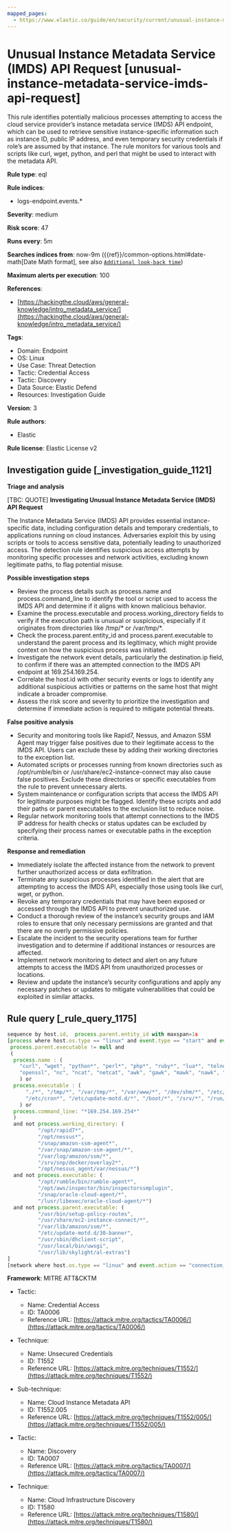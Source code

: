 ```yaml
---
mapped_pages:
  - https://www.elastic.co/guide/en/security/current/unusual-instance-metadata-service-imds-api-request.html
---
```


# Unusual Instance Metadata Service (IMDS) API Request [unusual-instance-metadata-service-imds-api-request]

This rule identifies potentially malicious processes attempting to access the cloud service provider’s instance metadata service (IMDS) API endpoint, which can be used to retrieve sensitive instance-specific information such as instance ID, public IP address, and even temporary security credentials if role’s are assumed by that instance. The rule monitors for various tools and scripts like curl, wget, python, and perl that might be used to interact with the metadata API.

**Rule type**: eql

**Rule indices**:

* logs-endpoint.events.*

**Severity**: medium

**Risk score**: 47

**Runs every**: 5m

**Searches indices from**: now-9m ({{ref}}/common-options.html#date-math[Date Math format], see also [`Additional look-back time`](docs-content://solutions/security/detect-and-alert/create-detection-rule.md#rule-schedule))

**Maximum alerts per execution**: 100

**References**:

* [https://hackingthe.cloud/aws/general-knowledge/intro_metadata_service/](https://hackingthe.cloud/aws/general-knowledge/intro_metadata_service/)

**Tags**:

* Domain: Endpoint
* OS: Linux
* Use Case: Threat Detection
* Tactic: Credential Access
* Tactic: Discovery
* Data Source: Elastic Defend
* Resources: Investigation Guide

**Version**: 3

**Rule authors**:

* Elastic

**Rule license**: Elastic License v2

## Investigation guide [_investigation_guide_1121]

**Triage and analysis**

[TBC: QUOTE]
**Investigating Unusual Instance Metadata Service (IMDS) API Request**

The Instance Metadata Service (IMDS) API provides essential instance-specific data, including configuration details and temporary credentials, to applications running on cloud instances. Adversaries exploit this by using scripts or tools to access sensitive data, potentially leading to unauthorized access. The detection rule identifies suspicious access attempts by monitoring specific processes and network activities, excluding known legitimate paths, to flag potential misuse.

**Possible investigation steps**

* Review the process details such as process.name and process.command_line to identify the tool or script used to access the IMDS API and determine if it aligns with known malicious behavior.
* Examine the process.executable and process.working_directory fields to verify if the execution path is unusual or suspicious, especially if it originates from directories like /tmp/* or /var/tmp/*.
* Check the process.parent.entity_id and process.parent.executable to understand the parent process and its legitimacy, which might provide context on how the suspicious process was initiated.
* Investigate the network event details, particularly the destination.ip field, to confirm if there was an attempted connection to the IMDS API endpoint at 169.254.169.254.
* Correlate the host.id with other security events or logs to identify any additional suspicious activities or patterns on the same host that might indicate a broader compromise.
* Assess the risk score and severity to prioritize the investigation and determine if immediate action is required to mitigate potential threats.

**False positive analysis**

* Security and monitoring tools like Rapid7, Nessus, and Amazon SSM Agent may trigger false positives due to their legitimate access to the IMDS API. Users can exclude these by adding their working directories to the exception list.
* Automated scripts or processes running from known directories such as /opt/rumble/bin or /usr/share/ec2-instance-connect may also cause false positives. Exclude these directories or specific executables from the rule to prevent unnecessary alerts.
* System maintenance or configuration scripts that access the IMDS API for legitimate purposes might be flagged. Identify these scripts and add their paths or parent executables to the exclusion list to reduce noise.
* Regular network monitoring tools that attempt connections to the IMDS IP address for health checks or status updates can be excluded by specifying their process names or executable paths in the exception criteria.

**Response and remediation**

* Immediately isolate the affected instance from the network to prevent further unauthorized access or data exfiltration.
* Terminate any suspicious processes identified in the alert that are attempting to access the IMDS API, especially those using tools like curl, wget, or python.
* Revoke any temporary credentials that may have been exposed or accessed through the IMDS API to prevent unauthorized use.
* Conduct a thorough review of the instance’s security groups and IAM roles to ensure that only necessary permissions are granted and that there are no overly permissive policies.
* Escalate the incident to the security operations team for further investigation and to determine if additional instances or resources are affected.
* Implement network monitoring to detect and alert on any future attempts to access the IMDS API from unauthorized processes or locations.
* Review and update the instance’s security configurations and apply any necessary patches or updates to mitigate vulnerabilities that could be exploited in similar attacks.


## Rule query [_rule_query_1175]

```js
sequence by host.id,  process.parent.entity_id with maxspan=1s
[process where host.os.type == "linux" and event.type == "start" and event.action == "exec" and
 process.parent.executable != null and
 (
  process.name : (
    "curl", "wget", "python*", "perl*", "php*", "ruby*", "lua*", "telnet", "pwsh",
    "openssl", "nc", "ncat", "netcat", "awk", "gawk", "mawk", "nawk", "socat", "node"
    ) or
  process.executable : (
      "./*", "/tmp/*", "/var/tmp/*", "/var/www/*", "/dev/shm/*", "/etc/init.d/*", "/etc/rc*.d/*",
      "/etc/cron*", "/etc/update-motd.d/*", "/boot/*", "/srv/*", "/run/*", "/etc/rc.local"
    ) or
  process.command_line: "*169.254.169.254*"
  )
  and not process.working_directory: (
          "/opt/rapid7*",
          "/opt/nessus*",
          "/snap/amazon-ssm-agent*",
          "/var/snap/amazon-ssm-agent/*",
          "/var/log/amazon/ssm/*",
          "/srv/snp/docker/overlay2*",
          "/opt/nessus_agent/var/nessus/*")
  and not process.executable: (
          "/opt/rumble/bin/rumble-agent*",
          "/opt/aws/inspector/bin/inspectorssmplugin",
          "/snap/oracle-cloud-agent/*",
          "/lusr/libexec/oracle-cloud-agent/*")
  and not process.parent.executable: (
          "/usr/bin/setup-policy-routes",
          "/usr/share/ec2-instance-connect/*",
          "/var/lib/amazon/ssm/*",
          "/etc/update-motd.d/30-banner",
          "/usr/sbin/dhclient-script",
          "/usr/local/bin/uwsgi",
          "/usr/lib/skylight/al-extras")
]
[network where host.os.type == "linux" and event.action == "connection_attempted" and destination.ip == "169.254.169.254"]
```

**Framework**: MITRE ATT&CKTM

* Tactic:

    * Name: Credential Access
    * ID: TA0006
    * Reference URL: [https://attack.mitre.org/tactics/TA0006/](https://attack.mitre.org/tactics/TA0006/)

* Technique:

    * Name: Unsecured Credentials
    * ID: T1552
    * Reference URL: [https://attack.mitre.org/techniques/T1552/](https://attack.mitre.org/techniques/T1552/)

* Sub-technique:

    * Name: Cloud Instance Metadata API
    * ID: T1552.005
    * Reference URL: [https://attack.mitre.org/techniques/T1552/005/](https://attack.mitre.org/techniques/T1552/005/)

* Tactic:

    * Name: Discovery
    * ID: TA0007
    * Reference URL: [https://attack.mitre.org/tactics/TA0007/](https://attack.mitre.org/tactics/TA0007/)

* Technique:

    * Name: Cloud Infrastructure Discovery
    * ID: T1580
    * Reference URL: [https://attack.mitre.org/techniques/T1580/](https://attack.mitre.org/techniques/T1580/)



